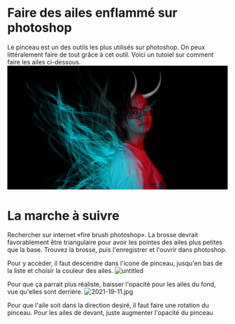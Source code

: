 

# Faire des ailes enflammé sur photoshop

Le pinceau est un des outils les plus utilisés sur photoshop. On peux littéralement faire de tout grâce à cet outil. Voici un tutoiel sur comment faire les ailes ci-dessous.
![planche](planche_01.jpg)


# La marche à suivre
Rechercher sur internet «fire brush photoshop». La brosse devrait favorablement être triangulaire pour avoir les pointes des ailes plus petites que la base. Trouvez la brosse, puis l'enregistrer et l'ouvrir dans photoshop.

Pour y accèder, il faut descendre dans l'icone de pinceau, jusqu'en bas de la liste et choisir la couleur des ailes. 
![untitled](Untitled.gif)

Pour que ça parrait plus réaliste, baisser l'opacité pour les ailes du fond, vue qu'elles sont derrière. 
![2021-19-11.jpg](2021-19-11.jpg)

Pour que l'aile soit dans la direction desiré, il faut faire une rotation du pinceau. Pour les ailes de devant, juste augmenter l'opacité du pinceau



